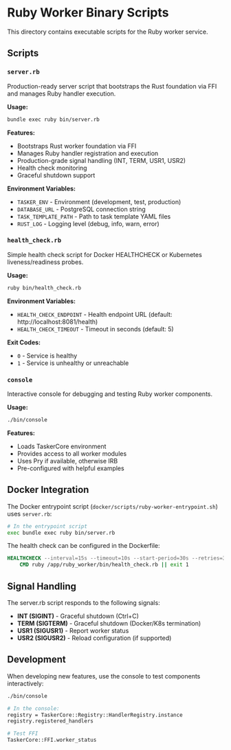# Ruby Worker Binary Scripts

This directory contains executable scripts for the Ruby worker service.

## Scripts

### `server.rb`
Production-ready server script that bootstraps the Rust foundation via FFI and manages Ruby handler execution.

**Usage:**
```bash
bundle exec ruby bin/server.rb
```

**Features:**
- Bootstraps Rust worker foundation via FFI
- Manages Ruby handler registration and execution
- Production-grade signal handling (INT, TERM, USR1, USR2)
- Health check monitoring
- Graceful shutdown support

**Environment Variables:**
- `TASKER_ENV` - Environment (development, test, production)
- `DATABASE_URL` - PostgreSQL connection string
- `TASK_TEMPLATE_PATH` - Path to task template YAML files
- `RUST_LOG` - Logging level (debug, info, warn, error)

### `health_check.rb`
Simple health check script for Docker HEALTHCHECK or Kubernetes liveness/readiness probes.

**Usage:**
```bash
ruby bin/health_check.rb
```

**Environment Variables:**
- `HEALTH_CHECK_ENDPOINT` - Health endpoint URL (default: http://localhost:8081/health)
- `HEALTH_CHECK_TIMEOUT` - Timeout in seconds (default: 5)

**Exit Codes:**
- `0` - Service is healthy
- `1` - Service is unhealthy or unreachable

### `console`
Interactive console for debugging and testing Ruby worker components.

**Usage:**
```bash
./bin/console
```

**Features:**
- Loads TaskerCore environment
- Provides access to all worker modules
- Uses Pry if available, otherwise IRB
- Pre-configured with helpful examples

## Docker Integration

The Docker entrypoint script (`docker/scripts/ruby-worker-entrypoint.sh`) uses `server.rb`:

```bash
# In the entrypoint script
exec bundle exec ruby bin/server.rb
```

The health check can be configured in the Dockerfile:

```dockerfile
HEALTHCHECK --interval=15s --timeout=10s --start-period=30s --retries=3 \
    CMD ruby /app/ruby_worker/bin/health_check.rb || exit 1
```

## Signal Handling

The server.rb script responds to the following signals:

- **INT (SIGINT)** - Graceful shutdown (Ctrl+C)
- **TERM (SIGTERM)** - Graceful shutdown (Docker/K8s termination)
- **USR1 (SIGUSR1)** - Report worker status
- **USR2 (SIGUSR2)** - Reload configuration (if supported)

## Development

When developing new features, use the console to test components interactively:

```bash
./bin/console

# In the console:
registry = TaskerCore::Registry::HandlerRegistry.instance
registry.registered_handlers

# Test FFI
TaskerCore::FFI.worker_status
```